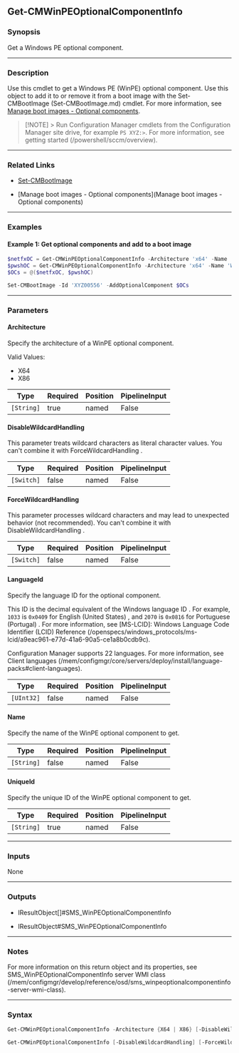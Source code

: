 Get-CMWinPEOptionalComponentInfo
--------------------------------




### Synopsis
Get a Windows PE optional component.



---


### Description

Use this cmdlet to get a Windows PE (WinPE) optional component. Use this object to add it to or remove it from a boot image with the Set-CMBootImage (Set-CMBootImage.md) cmdlet. For more information, see [Manage boot images - Optional components](/mem/configmgr/osd/get-started/manage-boot-images#optional-components).



> [!NOTE] > Run Configuration Manager cmdlets from the Configuration Manager site drive, for example `PS XYZ:>`. For more information, see getting started (/powershell/sccm/overview).



---


### Related Links
* [Set-CMBootImage](Set-CMBootImage)



* [Manage boot images - Optional components](Manage boot images - Optional components)





---


### Examples
#### Example 1: Get optional components and add to a boot image
```PowerShell
$netfxOC = Get-CMWinPEOptionalComponentInfo -Architecture 'x64' -Name 'WinPE-NetFX' -LanguageId 1033
$pwshOC = Get-CMWinPEOptionalComponentInfo -Architecture 'x64' -Name 'WinPE-PowerShell' -LanguageId 1033
$OCs = @($netfxOC, $pwshOC)

Set-CMBootImage -Id 'XYZ00556' -AddOptionalComponent $OCs
```



---


### Parameters
#### **Architecture**

Specify the architecture of a WinPE optional component.



Valid Values:

* X64
* X86






|Type      |Required|Position|PipelineInput|
|----------|--------|--------|-------------|
|`[String]`|true    |named   |False        |



#### **DisableWildcardHandling**

This parameter treats wildcard characters as literal character values. You can't combine it with ForceWildcardHandling .






|Type      |Required|Position|PipelineInput|
|----------|--------|--------|-------------|
|`[Switch]`|false   |named   |False        |



#### **ForceWildcardHandling**

This parameter processes wildcard characters and may lead to unexpected behavior (not recommended). You can't combine it with DisableWildcardHandling .






|Type      |Required|Position|PipelineInput|
|----------|--------|--------|-------------|
|`[Switch]`|false   |named   |False        |



#### **LanguageId**

Specify the language ID for the optional component.


This ID is the decimal equivalent of the Windows language ID . For example, `1033` is `0x0409` for English (United States) , and `2070` is `0x0816` for Portuguese (Portugal) . For more information, see [MS-LCID]: Windows Language Code Identifier (LCID) Reference (/openspecs/windows_protocols/ms-lcid/a9eac961-e77d-41a6-90a5-ce1a8b0cdb9c).


Configuration Manager supports 22 languages. For more information, see Client languages (/mem/configmgr/core/servers/deploy/install/language-packs#client-languages).






|Type      |Required|Position|PipelineInput|
|----------|--------|--------|-------------|
|`[UInt32]`|false   |named   |False        |



#### **Name**

Specify the name of the WinPE optional component to get.






|Type      |Required|Position|PipelineInput|
|----------|--------|--------|-------------|
|`[String]`|false   |named   |False        |



#### **UniqueId**

Specify the unique ID of the WinPE optional component to get.






|Type      |Required|Position|PipelineInput|
|----------|--------|--------|-------------|
|`[String]`|true    |named   |False        |





---


### Inputs
None





---


### Outputs
* IResultObject[]#SMS_WinPEOptionalComponentInfo


* IResultObject#SMS_WinPEOptionalComponentInfo






---


### Notes
For more information on this return object and its properties, see SMS_WinPEOptionalComponentInfo server WMI class (/mem/configmgr/develop/reference/osd/sms_winpeoptionalcomponentinfo-server-wmi-class).



---


### Syntax
```PowerShell
Get-CMWinPEOptionalComponentInfo -Architecture {X64 | X86} [-DisableWildcardHandling] [-ForceWildcardHandling] [-LanguageId <UInt32>] [-Name <String>] [<CommonParameters>]
```
```PowerShell
Get-CMWinPEOptionalComponentInfo [-DisableWildcardHandling] [-ForceWildcardHandling] -UniqueId <String> [<CommonParameters>]
```
